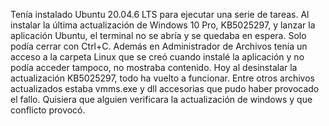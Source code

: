 Tenía instalado Ubuntu 20.04.6 LTS para ejecutar una serie de tareas.
Al instalar la última actualización de Windows 10 Pro, KB5025297, y lanzar la aplicación Ubuntu, el terminal no se abría y se quedaba en espera. Solo podía cerrar con Ctrl+C.
Además en Administrador de Archivos tenía un acceso a la carpeta Linux que se creó cuando instalé la aplicación y no podía acceder tampoco, no mostraba contenido.
Hoy al desinstalar la actualización KB5025297, todo ha vuelto a funcionar.
Entre otros archivos actualizados estaba vmms.exe y dll accesorias que pudo haber provocado el fallo.
Quisiera que alguien verificara la actualización de windows y que conflicto provocó.